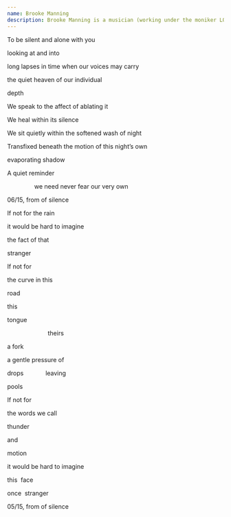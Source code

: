 ```yaml
---
name: Brooke Manning
description: Brooke Manning is a musician (working under the moniker LOOM), poet, photographer, and owner of shop in Toronto called <i>Likely General</i>. She studied literature and Art History at Queen’s University before transferring to OCAD where she completed her degree. Her articles, interviews, photography and poetry have been published in notable journals including the <i>Queen’s Literary Review</i>, <i>Southern Souls</i>, <i>HIS/HER</i>, <i>Lighthouse Press</i>, and <i>The 4 Poets</i>. She is the current manager of media relations and distribution for <i>The 4 Poets</i> journal.
---
```


<div class="poem">
  <p>
    To be silent and alone with you
  </p>
  <p>
    looking at and into
  </p>
  <p>
    long lapses in time when our voices may carry
  </p>
  <p>
    the quiet heaven of our individual
  </p>
  <p>
    depth
  </p>
  <p>
    We speak to the affect of ablating it
  </p>
  <p>
    We heal within its silence
  </p>
  <p>
    We sit quietly within the softened wash of night<br>
  </p>
  <p>
    Transfixed beneath the motion of this night’s own
  </p>
  <p>
    evaporating shadow
  </p>
  <p>
    A quiet reminder
  </p>
  <p>
  </p>
  <p>
    &nbsp;&nbsp;&nbsp;&nbsp;&nbsp;&nbsp;&nbsp;&nbsp;&nbsp;&nbsp;&nbsp;&nbsp;&nbsp;&nbsp;&nbsp; we need never fear our very own
  </p>
  <p>
  </p>
  <p class="text-center">
    06/15, from of silence
  </p>
  <p>
  </p>
  <p>
  </p>
  <p>
    If not for the rain
  </p>
  <p>
    it would be hard to imagine
  </p>
  <p>
    the fact of that
  </p>
  <p>
    stranger
  </p>
  <p>
  </p>
  <p>
    If not for
  </p>
  <p>
    the curve in this
  </p>
  <p>
    road
  </p>
  <p>
    this
  </p>
  <p>
  </p>
  <p>
    tongue
  </p>
  <p>
    &nbsp;&nbsp;&nbsp;&nbsp;&nbsp;&nbsp;&nbsp;&nbsp;&nbsp;&nbsp;&nbsp;&nbsp;&nbsp;&nbsp;&nbsp;&nbsp;&nbsp;&nbsp;&nbsp;&nbsp;&nbsp;&nbsp;&nbsp; theirs
  </p>
  <p>
    a fork
  </p>
  <p>
    a gentle pressure of
  </p>
  <p>
    drops &nbsp;&nbsp;&nbsp;&nbsp;&nbsp;&nbsp;&nbsp;&nbsp;&nbsp;&nbsp;&nbsp; leaving
  </p>
  <p>
    pools
  </p>
  <p>
  </p>
  <p>
    If not for
  </p>
  <p>
    the words we call
  </p>
  <p>
    thunder
  </p>
  <p>
    and
  </p>
  <p>
    motion
  </p>
  <p>
  </p>
  <p>
    it would be hard to imagine
  </p>
  <p>
    this &nbsp;face
  </p>
  <p>
    once &nbsp;stranger
  </p>
  <p>
  </p>
  <p>
  <p class="text-center">
    05/15, from of silence
  </p>
</div>
